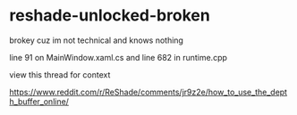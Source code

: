 # reshade-unlocked-broken
brokey cuz im not technical and knows nothing

line 91 on MainWindow.xaml.cs and line 682 in runtime.cpp

view this thread for context

https://www.reddit.com/r/ReShade/comments/jr9z2e/how_to_use_the_depth_buffer_online/
